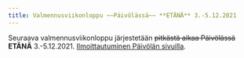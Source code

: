 ```yaml
---
title: Valmennusviikonloppu ~~Päivölässä~~ **ETÄNÄ** 3.-5.12.2021
---
```


Seuraava valmennusviikonloppu järjestetään ~~pitkästä aikaa
Päivölässä~~ **ETÄNÄ** 3.-5.12.2021. 
[Ilmoittautuminen Päivölän sivuilla](https://www.paivola.fi/fi/course/390).
